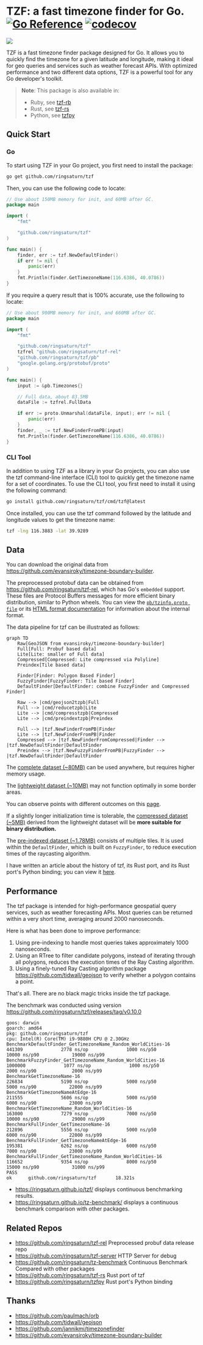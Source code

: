 # TZF: a fast timezone finder for Go. [![Go Reference](https://pkg.go.dev/badge/github.com/ringsaturn/tzf.svg)](https://pkg.go.dev/github.com/ringsaturn/tzf) [![codecov](https://codecov.io/gh/ringsaturn/tzf/branch/main/graph/badge.svg?token=9KIU85IERM)](https://codecov.io/gh/ringsaturn/tzf)

![](https://github.com/ringsaturn/tzf/blob/gh-pages/docs/tzf-social-media.png?raw=true)

TZF is a fast timezone finder package designed for Go. It allows you to quickly
find the timezone for a given latitude and longitude, making it ideal for geo
queries and services such as weather forecast APIs. With optimized performance
and two different data options, TZF is a powerful tool for any Go developer's
toolkit.

> **Note**: This package is also available in:
>
> - Ruby, see [tzf-rb](https://github.com/HarlemSquirrel/tzf-rb)
> - Rust, see [tzf-rs](https://github.com/ringsaturn/tzf-rs)
> - Python, see [tzfpy](https://github.com/ringsaturn/tzfpy)

## Quick Start

### Go

To start using TZF in your Go project, you first need to install the package:

```bash
go get github.com/ringsaturn/tzf
```

Then, you can use the following code to locate:

```go
// Use about 150MB memory for init, and 60MB after GC.
package main

import (
	"fmt"

	"github.com/ringsaturn/tzf"
)

func main() {
	finder, err := tzf.NewDefaultFinder()
	if err != nil {
		panic(err)
	}
	fmt.Println(finder.GetTimezoneName(116.6386, 40.0786))
}
```

If you require a query result that is 100% accurate, use the following to
locate:

```go
// Use about 900MB memory for init, and 660MB after GC.
package main

import (
	"fmt"

	"github.com/ringsaturn/tzf"
	tzfrel "github.com/ringsaturn/tzf-rel"
	"github.com/ringsaturn/tzf/pb"
	"google.golang.org/protobuf/proto"
)

func main() {
	input := &pb.Timezones{}

	// Full data, about 83.5MB
	dataFile := tzfrel.FullData

	if err := proto.Unmarshal(dataFile, input); err != nil {
		panic(err)
	}
	finder, _ := tzf.NewFinderFromPB(input)
	fmt.Println(finder.GetTimezoneName(116.6386, 40.0786))
}
```

### CLI Tool

In addition to using TZF as a library in your Go projects, you can also use the
tzf command-line interface (CLI) tool to quickly get the timezone name for a set
of coordinates. To use the CLI tool, you first need to install it using the
following command:

```bash
go install github.com/ringsaturn/tzf/cmd/tzf@latest
```

Once installed, you can use the tzf command followed by the latitude and
longitude values to get the timezone name:

```bash
tzf -lng 116.3883 -lat 39.9289
```

## Data

You can download the original data from
<https://github.com/evansiroky/timezone-boundary-builder>.

The preprocessed protobuf data can be obtained from
<https://github.com/ringsaturn/tzf-rel>, which has Go's `embedded` support.
These files are Protocol Buffers messages for more efficient binary
distribution, similar to Python wheels. You can view the
[`pb/tzinfo.proto file`](./pb/tzinfo.proto) or its
[HTML format documentation][pb_html] for information about the internal format.

The data pipeline for tzf can be illustrated as follows:

```mermaid
graph TD
    Raw[GeoJSON from evansiroky/timezone-boundary-builder]
    Full[Full: Probuf based data]
    Lite[Lite: smaller of Full data]
    Compressed[Compressed: Lite compressed via Polyline]
    Preindex[Tile based data]

    Finder[Finder: Polygon Based Finder]
    FuzzyFinder[FuzzyFinder: Tile based Finder]
    DefaultFinder[DefaultFinder: combine FuzzyFinder and Compressed Finder]

    Raw --> |cmd/geojson2tzpb|Full
    Full --> |cmd/reducetzpb|Lite
    Lite --> |cmd/compresstzpb|Compressed
    Lite --> |cmd/preindextzpb|Preindex

    Full --> |tzf.NewFinderFromPB|Finder
    Lite --> |tzf.NewFinderFromPB|Finder
    Compressed --> |tzf.NewFinderFromCompressed|Finder --> |tzf.NewDefaultFinder|DefaultFinder
    Preindex --> |tzf.NewFuzzyFinderFromPB|FuzzyFinder --> |tzf.NewDefaultFinder|DefaultFinder
```

The [complete dataset (~80MB)][full-link] can be used anywhere, but requires
higher memory usage.

The [lightweight dataset (~10MB)][lite-link] may not function optimally in some
border areas.

You can observe points with different outcomes on this [page][points_not_equal].

If a slightly longer initialization time is tolerable, the
[compressed dataset (~5MB)][compressd-link] derived from the lightweight dataset
will be **more suitable for binary distribution.**

The [pre-indexed dataset (~1.78MB)][preindex-link] consists of multiple tiles.
It is used within the `DefaultFinder`, which is built on `FuzzyFinder`, to
reduce execution times of the raycasting algorithm.

[pb_html]: https://ringsaturn.github.io/tzf/pb.html
[full-link]: https://github.com/ringsaturn/tzf-rel/blob/main/combined-with-oceans.pb
[lite-link]: https://github.com/ringsaturn/tzf-rel/blob/main/combined-with-oceans.reduce.pb
[preindex-link]: https://github.com/ringsaturn/tzf-rel/blob/main/combined-with-oceans.reduce.preindex.pb
[compressd-link]: https://github.com/ringsaturn/tzf-rel/blob/main/combined-with-oceans.reduce.compress.pb
[points_not_equal]: https://geojson.io/#id=gist:ringsaturn/2d958e7f0a279a7411c04907f255955a

I have written an article about the history of tzf, its Rust port, and its Rust
port's Python binding; you can view it
[here](https://blog.ringsaturn.me/en/posts/2023-01-31-history-of-tzf/).

## Performance

The tzf package is intended for high-performance geospatial query services, such
as weather forecasting APIs. Most queries can be returned within a very short
time, averaging around 2000 nanoseconds.

Here is what has been done to improve performance:

1. Using pre-indexing to handle most queries takes approximately 1000
   nanoseconds.
2. Using an RTree to filter candidate polygons, instead of iterating through all
   polygons, reduces the execution times of the Ray Casting algorithm.
3. Using a finely-tuned Ray Casting algorithm package
   <https://github.com/tidwall/geojson> to verify whether a polygon contains a
   point.

That's all. There are no black magic tricks inside the tzf package.

The benchmark was conducted using version
<https://github.com/ringsaturn/tzf/releases/tag/v0.10.0>

```
goos: darwin
goarch: amd64
pkg: github.com/ringsaturn/tzf
cpu: Intel(R) Core(TM) i9-9880H CPU @ 2.30GHz
BenchmarkDefaultFinder_GetTimezoneName_Random_WorldCities-16              441309              2778 ns/op              1000 ns/p50            10000 ns/p90            19000 ns/p99
BenchmarkFuzzyFinder_GetTimezoneName_Random_WorldCities-16               1000000              1077 ns/op              1000 ns/p50             2000 ns/p90             2000 ns/p99
BenchmarkGetTimezoneName-16                                               226834              5190 ns/op              5000 ns/p50             5000 ns/p90            22000 ns/p99
BenchmarkGetTimezoneNameAtEdge-16                                         211555              5606 ns/op              5000 ns/p50             6000 ns/p90            23000 ns/p99
BenchmarkGetTimezoneName_Random_WorldCities-16                            163000              7279 ns/op              7000 ns/p50            10000 ns/p90            29000 ns/p99
BenchmarkFullFinder_GetTimezoneName-16                                    212896              5556 ns/op              5000 ns/p50             6000 ns/p90            22000 ns/p99
BenchmarkFullFinder_GetTimezoneNameAtEdge-16                              195381              6262 ns/op              6000 ns/p50             7000 ns/p90            23000 ns/p99
BenchmarkFullFinder_GetTimezoneName_Random_WorldCities-16                 116652              9354 ns/op              8000 ns/p50            15000 ns/p90            31000 ns/p99
PASS
ok      github.com/ringsaturn/tzf       18.321s
```

- <https://ringsaturn.github.io/tzf/> displays continuous benchmarking results.
- <https://ringsaturn.github.io/tz-benchmark/> displays a continuous benchmark
  comparison with other packages.

## Related Repos

- <https://github.com/ringsaturn/tzf-rel> Preprocessed probuf data release repo
- <https://github.com/ringsaturn/tzf-server> HTTP Server for debug
- <https://github.com/ringsaturn/tz-benchmark> Continuous Benchmark Compared
  with other packages
- <https://github.com/ringsaturn/tzf-rs> Rust port of tzf
- <https://github.com/ringsaturn/tzfpy> Rust port's Python binding

## Thanks

- <https://github.com/paulmach/orb>
- <https://github.com/tidwall/geojson>
- <https://github.com/jannikmi/timezonefinder>
- <https://github.com/evansiroky/timezone-boundary-builder>
